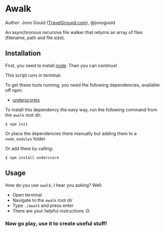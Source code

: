 Awalk
=====

Author: Jono Gould ([TravelGround.com](http://travelground.com)), @jonogould

An asynchronous recursive file walker that returns an array of files (filename, path and file size).


## Installation

First, you need to install [node](http://nodejs.org). Then you can continue!

This script runs in terminal.

To get these tools running, you need the following dependencies, available off npm:

- [underscorejs](http://underscorejs.org)

To install this dependency the easy way, run the following command from the ``` awalk ``` root dir:

``` $ npm init ```

Or place the dependencies there manually but adding them to a ``` node_modules ``` folder

Or add them by calling:

``` $ npm install underscore ```


## Usage

How do you use ``` awalk ```, I hear you asking? Well:

- Open terminal
- Navigate to the ``` awalk ``` root dir
- Type ``` ./awalk ``` and press enter
- There are your helpful instructions :D


### Now go play, use it to create useful stuff!